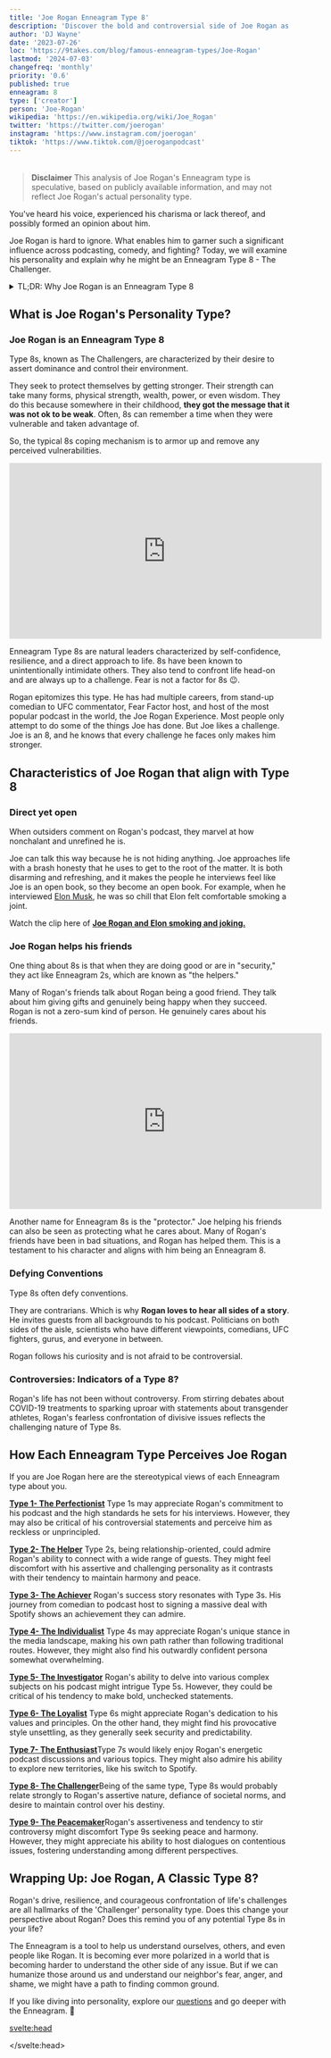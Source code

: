 ```yaml
---
title: 'Joe Rogan Enneagram Type 8'
description: 'Discover the bold and controversial side of Joe Rogan as an Enneagram Type 8. Delve into his assertive persona and confrontational moments.'
author: 'DJ Wayne'
date: '2023-07-26'
loc: 'https://9takes.com/blog/famous-enneagram-types/Joe-Rogan'
lastmod: '2024-07-03'
changefreq: 'monthly'
priority: '0.6'
published: true
enneagram: 8
type: ['creator']
person: 'Joe-Rogan'
wikipedia: 'https://en.wikipedia.org/wiki/Joe_Rogan'
twitter: 'https://twitter.com/joerogan'
instagram: 'https://www.instagram.com/joerogan'
tiktok: 'https://www.tiktok.com/@joeroganpodcast'
---
```


<!-- notes: bring up wife, podcast, net worth, height, age, spotify, fear factor, ufc, dana white, "joe rogan with family"

new notes:
family
house

 -->

<script>
	import  PopCard  from "$lib/components/atoms/PopCard.svelte";
</script>

<div
  style="display: flex;
    justify-content: center;
    margin: 1rem 0;
  "
>
  <PopCard
    image={`/types/8s/${'Joe-Rogan'}.webp`}
    showIcon={false}
    enneagramType="8"
    displayText="Joe Rogan"
    subtext=""
  />
</div>

> **Disclaimer** This analysis of Joe Rogan's Enneagram type is speculative, based on publicly available information, and may not reflect Joe Rogan's actual personality type.

<p class="firstLetter">You've heard his voice, experienced his charisma or lack thereof, and possibly formed an opinion about him.</p>

Joe Rogan is hard to ignore. What enables him to garner such a significant influence across podcasting, comedy, and fighting? Today, we will examine his personality and explain why he might be an Enneagram Type 8 - The Challenger.

<details>
<summary class="accordion">TL;DR: Why Joe Rogan is an Enneagram Type 8 </summary>
<div class="panel">
<ul>
<li><b>Fearless Challenger -</b> Joe Rogan, known for his wildly popular podcast, The Joe Rogan Experience, exemplifies an Enneagram Type 8, the Challenger. His assertive communication style, willingness to confront complex issues, and daring choices, like his move to Spotify, showcase his desire to assert dominance and maintain control - classic traits of Type 8.
</li>
<li><b>Unyielding Resilience -</b> Behind the scenes, Rogan embodies the relentless resilience typical of Type 8s. From his early stand-up comedy days through numerous rejections to the top of podcasting fame, his unwavering determination and persistent resilience illustrate the perseverance of this personality type.
</li>
<li><b>Fearless Confrontation -</b> Rogan's life has its share of controversy, from sparking debates about COVID-19 treatments to statements about transgender athletes. These fearless confrontations with divisive issues reflect Type 8's childhood wounds, stemming from a fear of being controlled or harmed by others. This insight into Rogan's actions may help us empathize with his controversial stance.
</li>
<li><b>Desire for Control -</b> Rogan's actions can be traced back to the core motivation of Enneagram Type 8 - a desire for control and self-reliance. His trajectory from UFC commentator to his gamble with Spotify reflects a drive for personal autonomy and control over his destiny, quintessential Type 8 traits.
</li>
</ul>
  </div>
</details>

## What is Joe Rogan's Personality Type?

### Joe Rogan is an Enneagram Type 8

Type 8s, known as The Challengers, are characterized by their desire to assert dominance and control their environment.

They seek to protect themselves by getting stronger. Their strength can take many forms, physical strength, wealth, power, or even wisdom. They do this because somewhere in their childhood, **they got the message that it was not ok to be weak**. Often, 8s can remember a time when they were vulnerable and taken advantage of.

So, the typical 8s coping mechanism is to armor up and remove any perceived vulnerabilities.

<div class="iframe-container">
<iframe width="560" height="315" src="https://youtube.com/embed/5i0jPUArFH8?si=MDOPEEVUdnu_NaOW" title="Joe Rogan being motivational" frameborder="0" allow="accelerometer; autoplay; clipboard-write; encrypted-media; gyroscope; picture-in-picture; web-share" allowfullscreen></iframe>
</div>

Enneagram Type 8s are natural leaders characterized by self-confidence, resilience, and a direct approach to life. 8s have been known to unintentionally intimidate others. They also tend to confront life head-on and are always up to a challenge. Fear is not a factor for 8s 😉.

Rogan epitomizes this type. He has had multiple careers, from stand-up comedian to UFC commentator, Fear Factor host, and host of the most popular podcast in the world, the Joe Rogan Experience. Most people only attempt to do some of the things Joe has done. But Joe likes a challenge. Joe is an 8, and he knows that every challenge he faces only makes him stronger.

## Characteristics of Joe Rogan that align with Type 8

### Direct yet open

When outsiders comment on Rogan's podcast, they marvel at how nonchalant and unrefined he is.

Joe can talk this way because he is not hiding anything. Joe approaches life with a brash honesty that he uses to get to the root of the matter. It is both disarming and refreshing, and it makes the people he interviews feel like Joe is an open book, so they become an open book. For example, when he interviewed <a href="/blog/famous-enneagram-types/Elon-Musk" >Elon Musk</a>, he was so chill that Elon felt comfortable smoking a joint.

Watch the clip here of <a style="font-weight: bold;" class="external-link" target="_blank" rel="noopener noreferrer" href="https://www.youtube.com/watch?v=8Nael8xcSus&t=6s">Joe Rogan and Elon smoking and joking.</a>

<!-- He does not mince words when discussing complex issues with guests, even guests like -->

<!-- This openness to life born out of a feeling of being untouchable creates a sense of comfort and helps people relax and be honest on his podcast, as seen in the iconic moment where he gets Elon to smoke a joint. -->

<!-- smoke a joint clip -->

 <!-- or exchanging barbs with Dana White in a UFC commentary. This outspoken nature is a crucial feature of the Type 8 personality. -->

 <!-- Joe Rogan helping his friends -->

### Joe Rogan helps his friends

One thing about 8s is that when they are doing good or are in "security," they act like Enneagram 2s, which are known as "the helpers."

Many of Rogan's friends talk about Rogan being a good friend. They talk about him giving gifts and genuinely being happy when they succeed. Rogan is not a zero-sum kind of person. He genuinely cares about his friends.

<div class="iframe-container">
 <iframe width="560" height="315" src="https://www.youtube.com/embed/en4EJ_ocOqk?si=1UkTEJmk1HU5W9bC&amp;start=225" title="Elon Musk and Joe Rogan" frameborder="0" allow="accelerometer; autoplay; clipboard-write; encrypted-media; gyroscope; picture-in-picture; web-share" allowfullscreen></iframe>
 </div>

Another name for Enneagram 8s is the "protector." Joe helping his friends can also be seen as protecting what he cares about. Many of Rogan's friends have been in bad situations, and Rogan has helped them. This is a testament to his character and aligns with him being an Enneagram 8.

### Defying Conventions

Type 8s often defy conventions.

They are contrarians. Which is why **Rogan loves to hear all sides of a story**. He invites guests from all backgrounds to his podcast. Politicians on both sides of the aisle, scientists who have different viewpoints, comedians, UFC fighters, gurus, and everyone in between.

Rogan follows his curiosity and is not afraid to be controversial.

### Controversies: Indicators of a Type 8?

Rogan's life has not been without controversy. From stirring debates about COVID-19 treatments to sparking uproar with statements about transgender athletes, Rogan's fearless confrontation of divisive issues reflects the challenging nature of Type 8s.

## How Each Enneagram Type Perceives Joe Rogan

If you are Joe Rogan here are the stereotypical views of each Enneagram type about you.

<article>
  
  <p><a href="/blog/enneagram/enneagram-type-1"><b>Type 1- The Perfectionist</b></a> Type 1s may appreciate Rogan's commitment to his podcast and the high standards he sets for his interviews. However, they may also be critical of his controversial statements and perceive him as reckless or unprincipled.</p>
</article>
<article>
  
  <p><a href="/blog/enneagram/enneagram-type-2"><b>Type 2- The Helper</b></a> Type 2s, being relationship-oriented, could admire Rogan's ability to connect with a wide range of guests. They might feel discomfort with his assertive and challenging personality as it contrasts with their tendency to maintain harmony and peace.</p>
</article>
<article>
  
  <p><a href="/blog/enneagram/enneagram-type-3"><b>Type 3- The Achiever</b></a> Rogan's success story resonates with Type 3s. His journey from comedian to podcast host to signing a massive deal with Spotify shows an achievement they can admire.</p>
</article>
<article>
  
  <p><a href="/blog/enneagram/enneagram-type-4"><b>Type 4- The Individualist</b></a> Type 4s may appreciate Rogan's unique stance in the media landscape, making his own path rather than following traditional routes. However, they might also find his outwardly confident persona somewhat overwhelming.</p>
</article>
<article>
  
  <p><a href="/blog/enneagram/enneagram-type-5"><b>Type 5- The Investigator</b></a> Rogan's ability to delve into various complex subjects on his podcast might intrigue Type 5s. However, they could be critical of his tendency to make bold, unchecked statements.</p>
</article>
<article>
  
  <p><a href="/blog/enneagram/enneagram-type-6"><b>Type 6- The Loyalist</b></a> Type 6s might appreciate Rogan's dedication to his values and principles. On the other hand, they might find his provocative style unsettling, as they generally seek security and predictability.</p>
</article>
<article>
  
  <p><a href="/blog/enneagram/enneagram-type-7"><b>Type 7- The Enthusiast</b></a>Type 7s would likely enjoy Rogan's energetic podcast discussions and various topics. They might also admire his ability to explore new territories, like his switch to Spotify.</p>
</article>
<article>
  
  <p><a href="/blog/enneagram/enneagram-type-8"><b>Type 8- The Challenger</b></a>Being of the same type, Type 8s would probably relate strongly to Rogan's assertive nature, defiance of societal norms, and desire to maintain control over his destiny.</p>
</article>
<article>
  
  <p><a href="/blog/enneagram/enneagram-type-9"><b>Type 9- The Peacemaker</b></a>Rogan's assertiveness and tendency to stir controversy might discomfort Type 9s seeking peace and harmony. However, they might appreciate his ability to host dialogues on contentious issues, fostering understanding among different perspectives.</p>
</article>

## Wrapping Up: Joe Rogan, A Classic Type 8?

Rogan's drive, resilience, and courageous confrontation of life's challenges are all hallmarks of the 'Challenger' personality type. Does this change your perspective about Rogan? Does this remind you of any potential Type 8s in your life?

The Enneagram is a tool to help us understand ourselves, others, and even people like Rogan. It is becoming ever more polarized in a world that is becoming harder to understand the other side of any issue. But if we can humanize those around us and understand our neighbor's fear, anger, and shame, we might have a path to finding common ground.

If you like diving into personality, explore our <a href="/questions" >questions</a> and go deeper with the Enneagram. 🚀

<svelte:head>

<script type="application/ld+json">
  {
  "@context": "http://schema.org",
  "@graph": [
    {
      "@type": "Article",
      "articleBody": "This article goes into Joe Rogan's personality traits through the lens of the Enneagram Type 8. It examines various facets of Joe's life, career, and perspectives that exemplify Type 8 traits. The key points discuss Joe's assertive and bold nature, his inner world, a prominent controversy, and his core motivations.",
      "creator": {
        "@type": "Person",
        "name": "DJ Wayne",
        "sameAs": ["https://www.instagram.com/djwayne3/", "https://www.youtube.com/@djwayne3", "https://www.linkedin.com/in/davidtwayne/", "https://twitter.com/djwayne3"
        ]
      },
      "author": {
        "@type": "Person",
        "name": "DJ Wayne",
        "sameAs": ["https://www.instagram.com/djwayne3/", "https://www.youtube.com/@djwayne3", "https://www.linkedin.com/in/davidtwayne/", "https://twitter.com/djwayne3"
        ]
      },
      "dateModified": {
        "@type": "Date",
        "@value": "2024-07-03"
      },
      "datePublished": {
        "@type": "Date",
        "@value": "2023-07-26"
      },
      "description": "This blog post explores why Joe Rogan might be an Enneagram Type 8. It discusses his personality traits, his daily routine, a significant controversy, and how all these aspects connect to the core attributes of a Type 8.",
      "headline": "Understanding Joe Rogan: A Deep Dive Into His Enneagram Type 8 Personality",
      "image": {
        "@type": "ImageObject",
        "height": 900,
        "url": "https://9takes.com/types/8s/Joe-Rogan.webp",
        "width": 900
      },
      "mainEntityOfPage": {
        "@id": "https://9takes.com/blog/famous-enneagram-types/Joe-Rogan",
        "@type": "WebPage"
      },
      "mentions": {
        "@type": "Person",
        "name": "Joe Rogan",
        "sameAs": ["https://en.wikipedia.org/wiki/Joe_Rogan", "https://twitter.com/joerogan", "https://www.instagram.com/joerogan/", "https://open.spotify.com/show/4rOoJ6Egrf8K2IrywzwOMk"]
      },
      "publisher": {
        "@type": "Organization",
        "sameAs": ["https://www.instagram.com/9takesdotcom/", "https://twitter.com/9takesdotcom"],
        "logo": {
          "@type": "ImageObject",
          "url": "https://9takes.com/brand/darkRubix.png"
        },
        "name": "9takes"
      }
    },
    {
      "@type": "FAQPage",
      "mainEntity": [
        {
          "@type": "Question",
          "acceptedAnswer": {
            "@type": "Answer",
            "text": "Joe Rogan exemplifies many characteristics of Enneagram Type 8 personalities. His boldness, assertiveness, desire for control and influence, and tendency to challenge societal norms are all traits typically associated with this Enneagram type."
          },
          "name": "Why is Joe Rogan considered an Enneagram Type 8?"
        },
        {
          "@type": "Question",
          "acceptedAnswer": {
            "@type": "Answer",
            "text": "Rogan's unfiltered podcast discussions, willingness to engage with diverse perspectives, and ability to push back against conventional wisdom all indicate his Type 8 personality. His move to Spotify also demonstrates a desire to control his destiny, a common trait of Type 8s."
          },
          "name": "What are some examples of Joe Rogan's Type 8 characteristics?"
        },
        {
          "@type": "Question",
          "acceptedAnswer": {
            "@type": "Answer",
            "text": "Joe Rogan is known for his assertive, bold, and sometimes controversial nature. He is unafraid to confront issues head-on and values his autonomy highly. These descriptions are based on public perception and his portrayed image in the media. To know his exact personality, one would have to know him personally."
          },
          "name": "What is Joe Rogan's personality?"
        },
        {
          "@type": "Question",
          "acceptedAnswer": {
            "@type": "Answer",
            "text": "Joe Rogan is an Enneagram type 8, also known as The Challenger. This Enneagram type is assertive, protective, and driven, often motivated by a desire to remain in control and to resist any form of control by others. This assessment is based on public information and not directly confirmed by Joe Rogan himself."
          },
          "name": "What is Joe Rogan's Enneagram type?"
        }
      ]
    }
  ]
}
</script>

</svelte:head>

<style lang="scss">
  article {
    margin: 0;
    padding: 0;
  }
</style>
